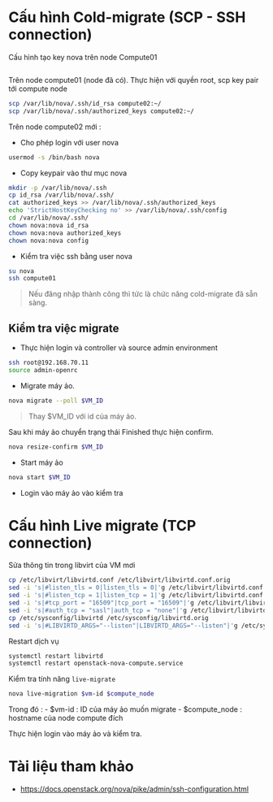 # Cấu hình Cold-migrate (SCP - SSH connection)

Cấu hình tạo key nova trên node Compute01
```sh 

```


Trên node compute01 (node đã có).
Thực hiện với quyền root, scp key pair tới compute node
```sh 
scp /var/lib/nova/.ssh/id_rsa compute02:~/
scp /var/lib/nova/.ssh/authorized_keys compute02:~/
```


Trên node compute02 mới : 
 - Cho phép login với user nova
```sh 
usermod -s /bin/bash nova
```

- Copy keypair vào thư mục nova 
```sh 
mkdir -p /var/lib/nova/.ssh
cp id_rsa /var/lib/nova/.ssh/
cat authorized_keys >> /var/lib/nova/.ssh/authorized_keys
echo 'StrictHostKeyChecking no' >> /var/lib/nova/.ssh/config
cd /var/lib/nova/.ssh/
chown nova:nova id_rsa
chown nova:nova authorized_keys
chown nova:nova config
```

- Kiểm tra việc ssh bằng user nova
```sh
su nova
ssh compute01
```
> Nếu đăng nhập thành công thì tức là chức năng cold-migrate đã sẵn sàng.  

## Kiểm tra việc migrate

- Thực hiện login và controller và source admin environment
```sh
ssh root@192.168.70.11
source admin-openrc
```

- Migrate máy ảo. 
```sh 
nova migrate --poll $VM_ID
```
> Thay $VM_ID với id của máy ảo. 

Sau khi máy ảo chuyển trạng thái Finished thực hiện confirm.  
```sh
nova resize-confirm $VM_ID
```

- Start máy ảo
```sh 
nova start $VM_ID 
```

- Login vào máy ảo vào kiểm tra

# Cấu hình Live migrate (TCP connection)
Sửa thông tin trong libvirt của VM mơi
```sh 
cp /etc/libvirt/libvirtd.conf /etc/libvirt/libvirtd.conf.orig
sed -i 's|#listen_tls = 0|listen_tls = 0|'g /etc/libvirt/libvirtd.conf
sed -i 's|#listen_tcp = 1|listen_tcp = 1|'g /etc/libvirt/libvirtd.conf
sed -i 's|#tcp_port = "16509"|tcp_port = "16509"|'g /etc/libvirt/libvirtd.conf
sed -i 's|#auth_tcp = "sasl"|auth_tcp = "none"|'g /etc/libvirt/libvirtd.conf
cp /etc/sysconfig/libvirtd /etc/sysconfig/libvirtd.orig 
sed -i 's|#LIBVIRTD_ARGS="--listen"|LIBVIRTD_ARGS="--listen"|'g /etc/sysconfig/libvirtd
```

Restart dịch vụ
```sh 
systemctl restart libvirtd
systemctl restart openstack-nova-compute.service
```

Kiểm tra tính năng `live-migrate `
```sh 
nova live-migration $vm-id $compute_node
```

Trong đó : 
    - $vm-id : ID của máy ảo muốn migrate
    - $compute_node : hostname của node compute đích

Thực hiện login vào máy ảo và kiểm tra.


# Tài liệu tham khảo

- https://docs.openstack.org/nova/pike/admin/ssh-configuration.html
